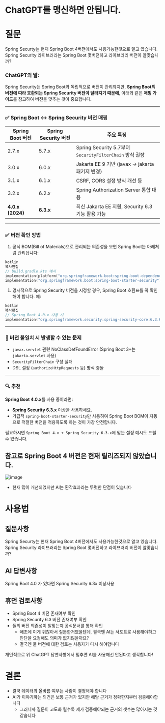 # ChatGPT를 맹신하면 안됩니다.
# 질문

Spring Securty는 현재 Spring Boot 4버전에서도 사용가능한것으로 알고 있습니다. Spring Security 라이브러리는 Spring Boot 몇버전하고 라이브러리 버전이 알맞습니까?

### ChatGPT의 말:

Spring Security는 Spring Boot와 독립적으로 버전이 관리되지만, **Spring Boot의 버전에 따라 호환되는 Spring Security 버전이 달라지기 때문에**, 아래와 같은 **매핑 가이드**를 참고하여 버전을 맞추는 것이 중요합니다.

---

### ✅ Spring Boot ↔ Spring Security 버전 매핑

| **Spring Boot 버전** | **Spring Security 버전** | 주요 특징 |
| --- | --- | --- |
| 2.7.x | 5.7.x | Spring Security 5.7부터 `SecurityFilterChain` 방식 권장 |
| 3.0.x | 6.0.x | Jakarta EE 9 기반 (javax → jakarta 패키지 변경) |
| 3.1.x | 6.1.x | CSRF, CORS 설정 방식 개선 등 |
| 3.2.x | 6.2.x | Spring Authorization Server 통합 대응 |
| **4.0.x (2024)** | **6.3.x** | 최신 Jakarta EE 지원, Security 6.3 기능 활용 가능 |

---

### ✅ 버전 확인 방법

1. 공식 BOM(Bill of Materials)으로 관리되는 의존성을 보면 Spring Boot는 아래처럼 관리됩니다:

```kotlin
kotlin
복사편집
// build.gradle.kts 예시
implementation(platform("org.springframework.boot:spring-boot-dependencies:3.2.5"))
implementation("org.springframework.boot:spring-boot-starter-security") // 자동으로 맞는 버전 적용

```

1. 명시적으로 Spring Security 버전을 지정할 경우, Spring Boot 호환표를 꼭 확인해야 합니다. 예:

```kotlin
kotlin
복사편집
// Spring Boot 4.0.x 사용 시
implementation("org.springframework.security:spring-security-core:6.3.0")

```

---

### 🛑 버전 불일치 시 발생할 수 있는 문제

- `javax.servlet` 관련 NoClassDefFoundError (Spring Boot 3+는 `jakarta.servlet` 사용)
- `SecurityFilterChain` 구성 실패
- DSL 설정 (`authorizeHttpRequests` 등) 방식 충돌

---

### 🔍 추천

**Spring Boot 4.0.x**를 사용 중이라면:

- **Spring Security 6.3.x** 이상을 사용하세요.
- 가급적 `spring-boot-starter-security`만 사용하여 Spring Boot BOM이 자동으로 적절한 버전을 적용하도록 하는 것이 가장 안전합니다.

필요하시면 `Spring Boot 4.x + Spring Security 6.3.x`에 맞는 설정 예시도 드릴 수 있습니다.

## 참고로 Spring Boot 4 버전은 현재 릴리즈되지 않았습니다.
![image](https://github.com/user-attachments/assets/5c262541-53aa-4b9c-876d-f976a625a4a4)

- 현재 많이 개선되었지만 AI는 환각효과라는 뚜렷한 단점이 있습니다

# 사용법

## 질문사항

Spring Securty는 현재 Spring Boot 4버전에서도 사용가능한것으로 알고 있습니다. Spring Security 라이브러리는 Spring Boot 몇버전하고 라이브러리 버전이 알맞습니까?

## AI 답변사항

Spring Boot 4.0 가 있다면 Spring Security 6.3x 이상사용

## 휴먼 검토사항

- Spring Boot 4 버전 존재여부 확인
- Spring Security 6.3 버전 존재여부 확인
- 둘의 버전 의존성이 알맞는지 공식문서를 통해 확인
  - 애초에 이게 귀찮아서 질문한거였을텐데, 결국엔 AI는 서포트로 사용해야하고 판단을 요청해도 의미가 없지않을까요?
  - 결국엔 둘 버전에 대한 검토는 사용자가 다시 해야합니다

개인적으로 위 ChatGPT 답변사항에서 멈추면 AI를 사용해선 안된다고 생각합니다!

# 결론

- 결국 데이터의 올바름 여부는 사람이 결정해야 합니다
- AI가 이야기하는 의견은 보통 근거가 있지만 해당 근거가 정확한지부터 검증해야합니다
    - 그러니까 질문이 고도화 될수록 제가 검증해야되는 근거의 갯수는 많아지는 것 같습니다
